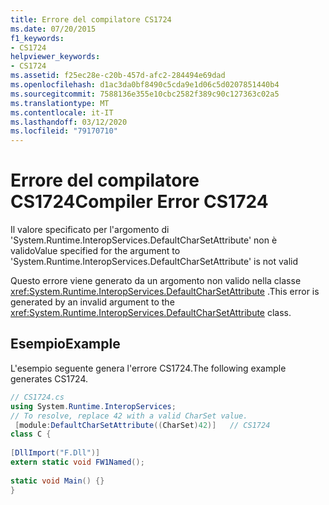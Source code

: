 ```yaml
---
title: Errore del compilatore CS1724
ms.date: 07/20/2015
f1_keywords:
- CS1724
helpviewer_keywords:
- CS1724
ms.assetid: f25ec28e-c20b-457d-afc2-284494e69dad
ms.openlocfilehash: d1ac3da0bf8490c5cda9e1d06c5d0207851440b4
ms.sourcegitcommit: 7588136e355e10cbc2582f389c90c127363c02a5
ms.translationtype: MT
ms.contentlocale: it-IT
ms.lasthandoff: 03/12/2020
ms.locfileid: "79170710"
---
```

# <a name="compiler-error-cs1724"></a><span data-ttu-id="9e0df-102">Errore del compilatore CS1724</span><span class="sxs-lookup"><span data-stu-id="9e0df-102">Compiler Error CS1724</span></span>
<span data-ttu-id="9e0df-103">Il valore specificato per l'argomento di 'System.Runtime.InteropServices.DefaultCharSetAttribute' non è valido</span><span class="sxs-lookup"><span data-stu-id="9e0df-103">Value specified for the argument to 'System.Runtime.InteropServices.DefaultCharSetAttribute' is not valid</span></span>  
  
 <span data-ttu-id="9e0df-104">Questo errore viene generato da un argomento non valido nella classe <xref:System.Runtime.InteropServices.DefaultCharSetAttribute> .</span><span class="sxs-lookup"><span data-stu-id="9e0df-104">This error is generated by an invalid argument to the <xref:System.Runtime.InteropServices.DefaultCharSetAttribute> class.</span></span>  
  
## <a name="example"></a><span data-ttu-id="9e0df-105">Esempio</span><span class="sxs-lookup"><span data-stu-id="9e0df-105">Example</span></span>  
 <span data-ttu-id="9e0df-106">L'esempio seguente genera l'errore CS1724.</span><span class="sxs-lookup"><span data-stu-id="9e0df-106">The following example generates CS1724.</span></span>  
  
```csharp  
// CS1724.cs  
using System.Runtime.InteropServices;  
// To resolve, replace 42 with a valid CharSet value.  
 [module:DefaultCharSetAttribute((CharSet)42)]   // CS1724  
class C {
  
[DllImport("F.Dll")]  
extern static void FW1Named();  
  
static void Main() {}  
}  
```

